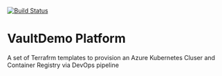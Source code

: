 [![Build Status](https://dev.azure.com/softveda/Hashicorp%20Demo/_apis/build/status/softveda.VaultDemoPlatform?branchName=main)](https://dev.azure.com/softveda/Hashicorp%20Demo/_build/latest?definitionId=9&branchName=main)

# VaultDemo Platform
A set of Terrafrm templates to provision an Azure Kubernetes Cluser and Container Registry via DevOps pipeline
